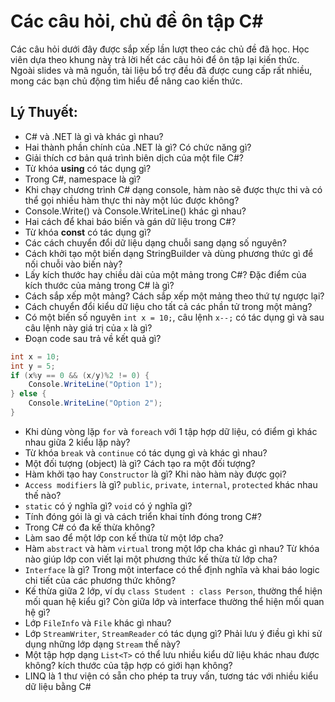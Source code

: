# Các câu hỏi, chủ đề ôn tập C#

Các câu hỏi dưới đây được sắp xếp lần lượt theo các chủ đề đã học. Học viên dựa theo khung này trả lời hết các câu hỏi để ôn tập lại kiến thức. Ngoài slides và mã nguồn, tài liệu bổ trợ đều đã được cung cấp rất nhiều, mong các bạn chủ động tìm hiểu để nâng cao kiến thức.  

## Lý Thuyết:
* C# và .NET là gì và khác gì nhau?
* Hai thành phần chính của .NET là gì? Có chức năng gì?
* Giải thích cơ bản quá trình biên dịch của một file C#?
* Từ khóa **using** có tác dụng gì?
* Trong C#, namespace là gì?
* Khi chạy chương trình C# dạng console, hàm nào sẽ được thực thi và có thể gọi nhiều hàm thực thi này một lúc được không?
* Console.Write() và Console.WriteLine() khác gì nhau?
* Hai cách để khai báo biến và gán dữ liệu trong C#?
* Từ khóa **const** có tác dụng gì?
* Các cách chuyển đổi dữ liệu dạng chuỗi sang dạng số nguyên?
* Cách khởi tạo một biến dạng StringBuilder và dùng phương thức gì để nối chuỗi vào biến này?
* Lấy kích thước hay chiều dài của một mảng trong C#? Đặc điểm của kích thước của mảng trong C# là gì?
* Cách sắp xếp một mảng? Cách sắp xếp một mảng theo thứ tự ngược lại?
* Cách chuyển đổi kiểu dữ liệu cho tất cả các phần tử trong một mảng?
* Có một biến số nguyên `int x = 10;`, câu lệnh `x--;` có tác dụng gì và sau câu lệnh này giá trị của `x` là gì?
* Đoạn code sau trả về kết quả gì?
```cs
int x = 10;
int y = 5;
if (x%y == 0 && (x/y)%2 != 0) {
    Console.WriteLine("Option 1");
} else {
    Console.WriteLine("Option 2");
}
```
* Khi dùng vòng lặp `for` và `foreach` với 1 tập hợp dữ liệu, có điểm gì khác nhau giữa 2 kiểu lặp này?
* Từ khóa `break` và `continue` có tác dụng gì và khác gì nhau?
* Một đối tượng (object) là gì? Cách tạo ra một đối tượng?
* Hàm khởi tạo hay `Constructor` là gì? Khi nào hàm này được gọi?  
* `Access modifiers` là gì? `public`, `private`, `internal`, `protected` khác nhau thế nào?
* `static` có ý nghĩa gì? `void` có ý nghĩa gì? 
* Tính đóng gói là gì và cách triển khai tính đóng trong C#?
* Trong C# có đa kế thừa không?
* Làm sao để một lớp con kế thừa từ một lớp cha?
* Hàm `abstract` và hàm `virtual` trong một lớp cha khác gì nhau? Từ khóa nào giúp lớp con viết lại một phương thức kế thừa từ lớp cha?
* `Interface` là gì? Trong một interface có thể định nghĩa và khai báo logic chi tiết của các phương thức không?
* Kế thừa giữa 2 lớp, ví dụ `class Student : class Person`, thường thể hiện mối quan hệ kiểu gì? Còn giữa lớp và interface thường thể hiện mối quan hệ gì?
* Lớp `FileInfo` và `File` khác gì nhau?
* Lớp `StreamWriter`, `StreamReader` có tác dụng gì? Phải lưu ý điều gì khi sử dụng những lớp dạng `Stream` thế này?
* Một tập hợp dạng `List<T>` có thể lưu nhiều kiểu dữ liệu khác nhau được không? kích thước của tập hợp có giới hạn không? 
* LINQ là 1 thư viện có sẵn cho phép ta truy vấn, tương tác với nhiều kiểu dữ liệu bằng C#
